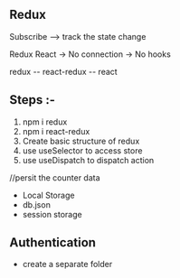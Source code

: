 ## Redux

Subscribe --> track the state change

Redux React -> No connection -> No hooks

redux -- react-redux -- react

## Steps :-

1. npm i redux
2. npm i react-redux
3. Create basic structure of redux
4. use useSelector to access store
5. use useDispatch to dispatch action

//persit the counter data

- Local Storage
- db.json
- session storage


## Authentication
- create a separate folder